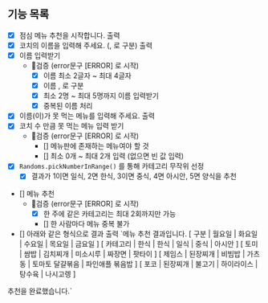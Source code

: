 ## 기능 목록

- [x] 점심 메뉴 추천을 시작합니다. 출력
- [x] 코치의 이름을 입력해 주세요. (, 로 구분) 출력
- [x] 이름 입력받기
    - 🚨검증 (error문구 [ERROR] 로 시작)
        - [x] 이름 최소 2글자 ~ 최대 4글자
        - [x] 이름 , 로 구분
        - [x] 최소 2명 ~ 최대 5명까지 이름 입력받기
        - [x] 중복된 이름 처리
- [x] 이름(이)가 못 먹는 메뉴를 입력해 주세요. 출력
- [x] 코치 수 만큼 못 먹는 메뉴 입력 받기
    - 🚨검증 (error문구 [ERROR] 로 시작)
        - [] 메뉴판에 존재하는 메뉴여야 할 것
        - [] 최소 0개 ~ 최대 2개 입력 (없으면 빈 값 입력)
- [x] `Randoms.pickNumberInRange()` 를 통해 카테고리 무작위 선정
    - [x] 결과가 1이면 일식, 2면 한식, 3이면 중식, 4면 아시안, 5면 양식을 추천
- [] 메뉴 추천
    - 🚨검증 (error문구 [ERROR] 로 시작)
        - [x] 한 주에 같은 카테고리는 최대 2회까지만 가능
        - [] 한 사람마다 메뉴 중복 불가
- [] 아래와 같은 형식으로 결과 출력
  `메뉴 추천 결과입니다.
  [ 구분 | 월요일 | 화요일 | 수요일 | 목요일 | 금요일 ]
  [ 카테고리 | 한식 | 한식 | 일식 | 중식 | 아시안 ]
  [ 토미 | 쌈밥 | 김치찌개 | 미소시루 | 짜장면 | 팟타이 ]
  [ 제임스 | 된장찌개 | 비빔밥 | 가츠동 | 토마토 달걀볶음 | 파인애플 볶음밥 ]
  [ 포코 | 된장찌개 | 불고기 | 하이라이스 | 탕수육 | 나시고렝 ]

추천을 완료했습니다.`
